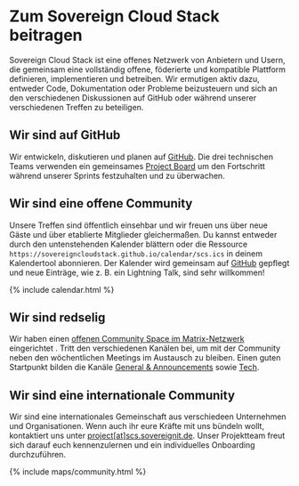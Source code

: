 # Zum Sovereign Cloud Stack beitragen

Sovereign Cloud Stack ist eine offenes Netzwerk von Anbietern und Usern, die gemeinsam eine vollständig offene, föderierte und kompatible Plattform definieren, implementieren und betreiben. Wir ermutigen aktiv dazu, entweder Code, Dokumentation oder Probleme beizusteuern und sich an den verschiedenen Diskussionen auf GitHub oder während unserer verschiedenen Treffen zu beteiligen.

## Wir sind auf GitHub

Wir entwickeln, diskutieren und planen auf [GitHub](https://github.com/SovereignCloudStack).
Die drei technischen Teams verwenden ein gemeinsames [Project Board](https://github.com/orgs/SovereignCloudStack/projects/6)
um den Fortschritt während unserer Sprints festzuhalten und zu überwachen. 

## Wir sind eine offene Community

Unsere Treffen sind öffentlich einsehbar und wir freuen uns über neue Gäste und über
etablierte Mitglieder gleichermaßen. Du kannst entweder durch den untenstehenden Kalender blättern
oder die Ressource `https://sovereigncloudstack.github.io/calendar/scs.ics` in deinem
Kalendertool abonnieren. Der Kalender wird gemeinsam auf [GitHub](https://github.com/SovereignCloudStack/calendar)
gepflegt und neue Einträge, wie z. B. ein Lightning Talk, sind sehr willkommen!

{% include calendar.html %}

## Wir sind redselig

Wir haben einen [offenen Community Space im Matrix-Netzwerk](https://matrix.to/#/!TiDqlLmEUaXqTemaLc:matrix.org?via=matrix.org)
eingerichtet . Tritt den verschiedenen Kanälen bei, um mit der Community neben den wöchentlichen
Meetings im Austausch zu bleiben. Einen guten Startpunkt bilden die Kanäle
[General & Announcements](https://matrix.to/#/#scs-general:matrix.org) sowie
[Tech](https://matrix.to/#/#scs-tech:matrix.org).

## Wir sind eine internationale Community

Wir sind eine internationales Gemeinschaft aus verschiedeen Unternehmen und Organisationen.
Wenn auch ihr eure Kräfte mit uns bündeln wollt, kontaktiert uns unter [project[at]scs.sovereignit.de](mailto:project@scs.sovereignit.de). Unser Projektteam freut sich
darauf euch kennenzulernen und ein individuelles Onboarding durchzuführen.

{% include maps/community.html %}
